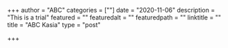+++
author = "ABC"
categories = [""]
date = "2020-11-06"
description = "This is a trial"
featured = ""
featuredalt = ""
featuredpath = ""
linktitle = ""
title = "ABC Kasia"
type = "post"

+++
